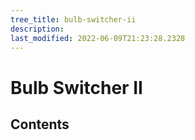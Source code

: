 ```yaml
---
tree_title: bulb-switcher-ii
description: 
last_modified: 2022-06-09T21:23:28.2328
---
```


# Bulb Switcher II

## Contents
